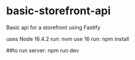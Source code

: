 # basic-storefront-api
Basic api for a storefront using Fastify

uses Node 16.4.2 
run: nvm use 16
run: npm install

##to run server: 
npm run dev
